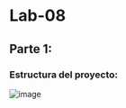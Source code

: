 # Lab-08

## Parte 1:

### Estructura del proyecto:
![image](https://user-images.githubusercontent.com/79550161/160261629-9ea75086-cb3e-458c-9370-ff4c1d78022f.png)
